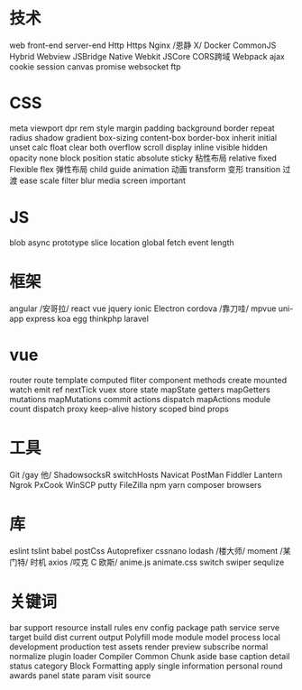   

  
# 技术
 web
 front-end
 server-end
 Http
 Https
 Nginx				/恩静 X/
 Docker
 CommonJS
 Hybrid
 Webview 
 JSBridge
 Native 
 Webkit
 JSCore 
 CORS跨域
 Webpack
 ajax
 cookie
 session
 canvas
 promise
 websocket
 ftp
 
 
# CSS
 meta
 viewport
 dpr
 rem
 style
 margin
 padding
 background
 border
 repeat
 radius
 shadow
 gradient
 box-sizing
 content-box
 border-box
 inherit
 initial
 unset
 calc
 float
 clear
 both
 overflow
 scroll
 display
 inline
 visible
 hidden
 opacity
 none
 block
 position
 static
 absolute
 sticky				粘性布局
 relative
 fixed
 Flexible
 flex				弹性布局
 child
 guide
 animation			动画
 transform			变形
 transition			过渡
 ease
 scale
 filter
 blur
 media 
 screen
 important
 
 
# JS
 blob
 async
 prototype
 slice
 location
 global
 fetch
 event
 length
  
  
# 框架
 angular		/安哥拉/
 react
 vue
 jquery
 ionic
 Electron
 cordova		/靠刀哇/
 mpvue
 uni-app
 express
 koa
 egg
 thinkphp
 laravel
 
 
 
# vue
 router
 route
 template
 computed
 fliter
 component
 methods
 create
 mounted
 watch
 emit
 ref 
 nextTick
 vuex
 store
 state
 mapState
 getters
 mapGetters
 mutations
 mapMutations
 commit
 actions
 dispatch
 mapActions
 module
 count
 dispatch
 proxy
 keep-alive
 history
 scoped
 bind
 props

 
 
# 工具
 Git					/gay 他/
 ShadowsocksR
 switchHosts
 Navicat
 PostMan
 Fiddler
 Lantern
 Ngrok
 PxCook
 WinSCP
 putty
 FileZilla
 npm
 yarn
 composer
 browsers
 


# 库
 eslint
 tslint
 babel
 postCss
 Autoprefixer
 cssnano
 lodash				/楼大师/
 moment				/某门特/   时机
 axios				/哎克 C 欧斯/
 anime.js
 animate.css
 switch
 swiper
 sequlize
 
 
 
# 关键词 
 bar
 support
 resource
 install
 rules
 env
 config
 package
 path
 service
 serve
 target
 build
 dist
 current
 output
 Polyfill
 mode
 module
 model
 process
 local
 development
 production
 test
 assets
 render
 preview
 subscribe
 normal 
 normalize
 plugin
 loader
 Compiler
 Common
 Chunk
 aside
 base
 caption
 detail
 status
 category
 Block
 Formatting
 apply
 single
 information
 personal
 round
 awards
 panel
 state
 param
 visit
 source
 